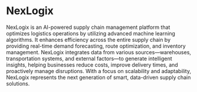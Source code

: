 # NexLogix
NexLogix is an AI-powered supply chain management platform that optimizes logistics operations by utilizing advanced machine learning algorithms. It enhances efficiency across the entire supply chain by providing real-time demand forecasting, route optimization, and inventory management. NexLogix integrates data from various sources—warehouses, transportation systems, and external factors—to generate intelligent insights, helping businesses reduce costs, improve delivery times, and proactively manage disruptions. With a focus on scalability and adaptability, NexLogix represents the next generation of smart, data-driven supply chain solutions.
